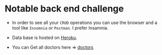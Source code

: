 # Notable back end challenge

- In order to see all your `CRUD` operations you can use the browser and a tool like `Insomnia` or `Postman`. I prefer Insamnia.

- Data base is hosted on [Heroku](https://arcane-scrubland-59259.herokuapp.com/).
- You can Get all doctors here => [doctors](https://arcane-scrubland-59259.herokuapp.com/doctors)



